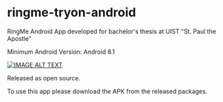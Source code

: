 # ringme-tryon-android
RingMe Android App developed for bachelor's thesis at UIST "St. Paul the Apostle"

Minimum Android Version: Android 8.1

[![IMAGE ALT TEXT](https://yt-embed.herokuapp.com/embed?v=_0lANMINNcI)](https://www.youtube.com/watch?v=_0lANMINNcI "RingMe - AR app overview")

Released as open source.

To use this app please download the APK from the released packages.
